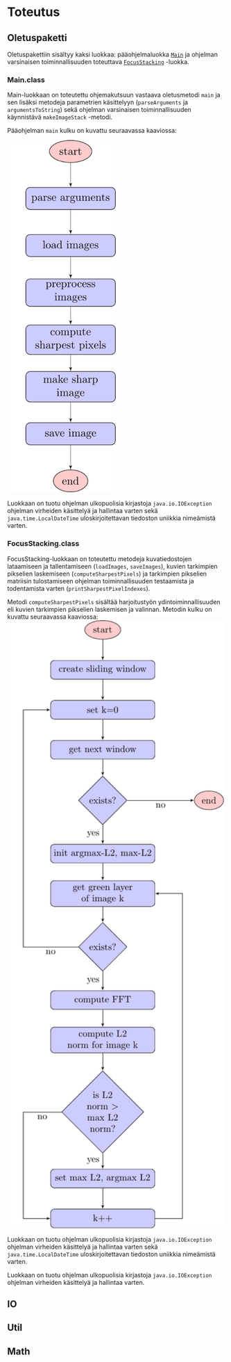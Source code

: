 # Toteutus

## Oletuspaketti

Oletuspakettiin sisältyy kaksi luokkaa: pääohjelmaluokka <a href="#Main">```Main```</a> ja ohjelman varsinaisen toiminnallisuuden toteuttava <a href="#FocusStacking">```FocusStacking```</a> -luokka. 

<a name="Main"></a>
### Main.class

Main-luokkaan on toteutettu ohjemakutsuun vastaava oletusmetodi ```main``` ja sen lisäksi metodeja parametrien käsittelyyn (```parseArguments``` ja ```argumentsToString```) sekä ohjelman varsinaisen toiminnallisuuden käynnistävä ```makeImageStack``` -metodi. 

Pääohjelman ```main``` kulku on kuvattu seuraavassa kaaviossa:

<a name="paaohjelma"></a>
<img src="./diagrams/main.png" alt="Main program" width="250px"/>

Luokkaan on tuotu ohjelman ulkopuolisia kirjastoja ```java.io.IOException``` ohjelman virheiden käsittelyä ja hallintaa varten  sekä ```java.time.LocalDateTime``` uloskirjoitettavan tiedoston uniikkia nimeämistä varten.

<a name="FocusStacking"></a>
### FocusStacking.class

FocusStacking-luokkaan on toteutettu metodeja kuvatiedostojen lataamiseen ja tallentamiseen (```loadImages```, ```saveImages```), kuvien tarkimpien pikselien laskemiseen (```computeSharpestPixels```) ja tarkimpien pikselien matriisin tulostamiseen ohjelman toiminnallisuuden testaamista ja todentamista varten (```printSharpestPixelIndexes```).

Metodi ```computeSharpestPixels``` sisältää harjoitustyön ydintoiminnallisuuden eli kuvien tarkimpien pikselien laskemisen ja valinnan. Metodin kulku on kuvattu seuraavassa kaaviossa:
<a name="tarkimman"></a>
<img src="./diagrams/sharpest.png" alt="Compute sharpest pixels" width="500px"/>

Luokkaan on tuotu ohjelman ulkopuolisia kirjastoja ```java.io.IOException``` ohjelman virheiden käsittelyä ja hallintaa varten  sekä ```java.time.LocalDateTime``` uloskirjoitettavan tiedoston uniikkia nimeämistä varten.

Luokkaan on tuotu ohjelman ulkopuolisia kirjastoja ```java.io.IOException``` ohjelman virheiden käsittelyä ja hallintaa varten.

## IO

## Util

## Math


